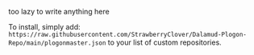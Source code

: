 too lazy to write anything here

To install, simply add:
`https://raw.githubusercontent.com/StrawberryClover/Dalamud-Plogon-Repo/main/plogonmaster.json`
to your list of custom repositories.
